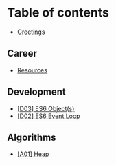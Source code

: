 # Table of contents

* [Greetings](README.md)

## Career

* [Resources](career/resources.md)

## Development

* [\[D03\] ES6 Object\(s\)](development/d03-object-s.md)
* [\[D02\] ES6 Event Loop](development/d02-the-flow-of-time.md)

## Algorithms <a id="algorithms-1"></a>

* [\[A01\] Heap](algorithms-1/a01-heap.md)


